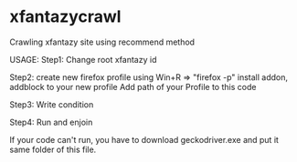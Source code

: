 # xfantazycrawl
Crawling xfantazy site using recommend method

USAGE: 
Step1: Change root xfantazy id

Step2: create new firefox profile using Win+R => "firefox -p"
       install addon, addblock to your new profile
       Add path of your Profile to this code
       
Step3: Write condition

Step4: Run and enjoin

If your code can't run, you have to download geckodriver.exe and put it same folder of this file.
